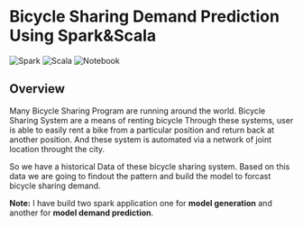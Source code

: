 # Bicycle Sharing Demand Prediction Using Spark&Scala

![Spark](https://img.shields.io/badge/Spark-3.0-orange)
![Scala](https://img.shields.io/badge/Scala-2.1.2-red)
![Notebook](https://img.shields.io/badge/Notebook-DataBricks-blue)

## Overview
Many Bicycle Sharing Program are running around the world. Bicycle Sharing System are a means of renting bicycle Through these systems, user is able to easily rent a bike from a particular position and return back at another position. And these system is automated via a network of joint location throught the city.

So we have a historical Data of these bicycle sharing system. Based on this data we are going to findout the pattern and build the model to forcast bicycle sharing demand.

**Note:** I have build two spark application one for **model generation** and another for **model demand prediction**.
